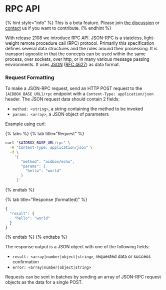 # RPC API

{% hint style="info" %}
This is a beta feature. Please join [the discussion](https://github.com/Aidbox/Issues/discussions/430) or [contact](../contact-us.md) us if you want to contribute.
{% endhint %}

With release 2108 we introduce RPC API. JSON-RPC is a stateless, light-weight remote procedure call \(RPC\) protocol. Primarily this specification defines several data structures and the rules around their processing. It is transport agnostic in that the concepts can be used within the same process, over sockets, over http, or in many various message passing environments. It uses [JSON](http://www.json.org/) \([RFC 4627](http://www.ietf.org/rfc/rfc4627.txt)\) as data format.

### Request Formatting

To make a JSON-RPC request, send an HTTP POST request to the `[AIDBOX_BASE_URL]/rpc` endpoint with a `Content-Type: application/json` header. The JSON request data should contain 2 fields:

* `method: <string>`, a string containing the method to be invoked
* `params: <array>`, a JSON object of parameters

Example using curl:

{% tabs %}
{% tab title="Request" %}
```bash
curl "$AIDBOX_BASE_URL/rpc" \
  -H "Content-Type: application/json" \
  -d \
    '{
       "method": "aidbox/echo", 
       "params": {
         "hello": "world"
       }
     }'
```
{% endtab %}

{% tab title="Response \(formatted\)" %}
```javascript
{
  "result": {
    "hello": "world"
  }
}
```
{% endtab %}
{% endtabs %}

The response output is a JSON object with one of the following fields:

* `result: <array|number|object|string>`, requested data or success confirmation
* `error: <array|number|object|string>`

Requests can be sent in batches by sending an array of JSON-RPC request objects as the data for a single POST.

